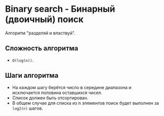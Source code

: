 # Binary search - Бинарный (двоичный) поиск

Алгоритм "разделяй и властвуй".

## Сложность алгоритма

- `O(log(n))`.

## Шаги алгоритма

- На каждом шагу берётся число в середине диапазона и исключается половина оставшихся чисел.
- Список должен быть отсортирован.
- В общем случае для списка из n элементов поиск будет выполнен за `log2(n)` шагов.
